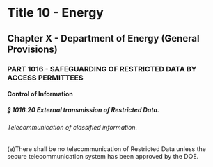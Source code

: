 
# Title 10 - Energy
## Chapter X - Department of Energy (General Provisions)
### PART 1016 - SAFEGUARDING OF RESTRICTED DATA BY ACCESS PERMITTEES
#### Control of Information
##### § 1016.20 External transmission of Restricted Data.
###### Telecommunication of classified information.

(e)There shall be no telecommunication of Restricted Data unless the secure telecommunication system has been approved by the DOE.
